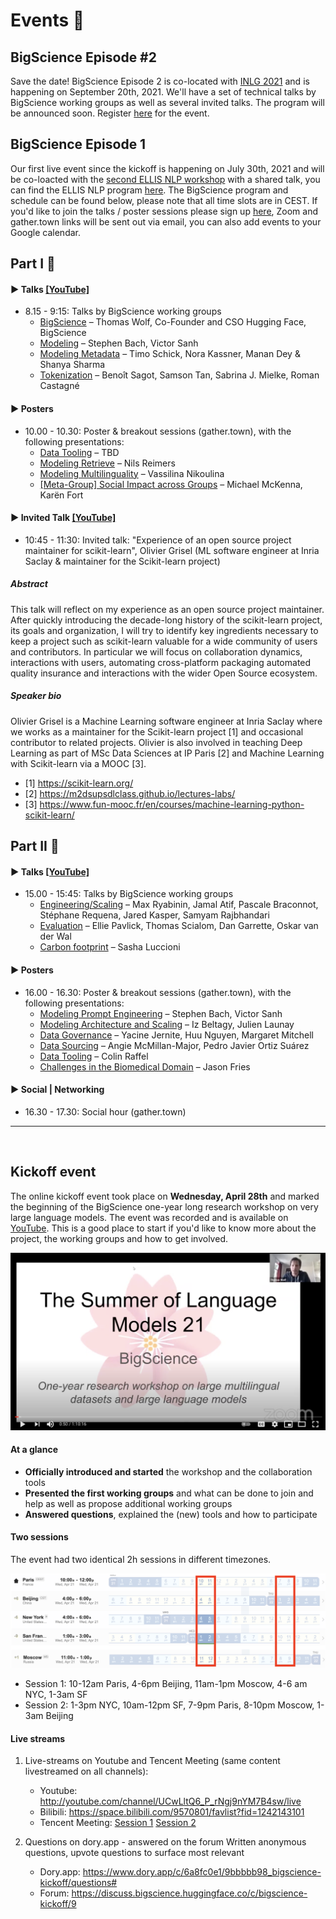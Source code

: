 # Events 🌸

## BigScience Episode #2

Save the date! BigScience Episode 2 is co-located with [INLG 2021](https://inlg2021.github.io/) and is happening on September 20th, 2021. We'll have a set of technical talks by BigScience working groups as well as several invited talks. The program will be announced soon. Register [here](https://forms.gle/QvoY5riQKBxt1f7LA) for the event.

## BigScience Episode 1

Our first live event since the kickoff is happening on July 30th, 2021 and will be co-loacted with the [second ELLIS NLP workshop](https://sites.google.com/view/ellis-nlp2021-2nd/program?authuser=0) with a shared talk, you can find the ELLIS NLP program [here](https://sites.google.com/view/ellis-nlp2021-2nd/program?authuser=0). The BigScience program and schedule can be found below, please note that all time slots are in CEST. If you'd like to join the talks / poster sessions please sign up [here](https://forms.gle/hVPFPBoesKgxKLV2A), Zoom and gather.town links will be sent out via email, you can also add events to your Google calendar.

## Part I 🌸

#### ▶️ Talks [[YouTube]](https://www.youtube.com/watch?v=4c8BaM-tnOk)

- 8.15 - 9:15: Talks by BigScience working groups
  - [BigScience](https://www.youtube.com/watch?v=4c8BaM-tnOk) – Thomas Wolf, Co-Founder and CSO Hugging Face, BigScience
  - [Modeling](https://www.youtube.com/watch?v=4c8BaM-tnOk&t=1534s) – Stephen Bach, Victor Sanh
  - [Modeling Metadata](https://youtu.be/4c8BaM-tnOk?t=1806) – Timo Schick, Nora Kassner, Manan Dey & Shanya Sharma
  - [Tokenization](https://www.youtube.com/watch?v=4c8BaM-tnOk&t=2367s) – Benoît Sagot, Samson Tan, Sabrina J. Mielke, Roman Castagné

#### ▶️ Posters

- 10.00 - 10.30: Poster & breakout sessions (gather.town), with the following presentations:
    - [Data Tooling](https://docs.google.com/presentation/d/1ZEDeZtXnT3sOQ3SWPGzXaOvvR2G6K5Lj_82zXm2lOLo/edit?usp=sharing) – TBD
    - [Modeling Retrieve](https://docs.google.com/presentation/d/1s5_XKoywYPvoxirNOOt3Q19ystQ57Fh1SWNgdHXU5Cw/edit?usp=sharing) – Nils Reimers
    - [Modeling Multilinguality](https://docs.google.com/presentation/d/10rlg5cUMKvooa5lOjs67vULu-K90mfh1QG2IyCWiTTg/edit?usp=sharing) – Vassilina Nikoulina
    - [[Meta-Group] Social Impact across Groups](https://docs.google.com/presentation/d/18nwFl1TMyfQE8VqGzqLFmIdoe8Ty1Asr12S9R9ZuMFQ/edit#slide=id.p) – Michael McKenna, Karën Fort

#### ▶️ Invited Talk [[YouTube]](https://youtu.be/pet05pDXlnU)

- 10:45 - 11:30: Invited talk: "Experience of an open source project maintainer for scikit-learn", Olivier Grisel (ML software engineer at Inria Saclay & maintainer for the Scikit-learn project)

##### Abstract

This talk will reflect on my experience as an open source project maintainer. After quickly introducing the decade-long history of the scikit-learn project, its goals and organization, I will try to identify key ingredients necessary to keep a project such as scikit-learn valuable for a wide community of users and contributors. In particular we will focus on collaboration dynamics, interactions with users, automating cross-platform packaging automated quality insurance and interactions with the wider Open Source ecosystem.

##### Speaker bio

Olivier Grisel is a Machine Learning software engineer at Inria Saclay where we works as a maintainer for the Scikit-learn project [1] and occasional contributor to related projects. Olivier is also involved in teaching Deep Learning as part of MSc Data Sciences at IP Paris [2] and Machine Learning with Scikit-learn via a MOOC [3].

- [1] https://scikit-learn.org/
- [2] https://m2dsupsdlclass.github.io/lectures-labs/
- [3] https://www.fun-mooc.fr/en/courses/machine-learning-python-scikit-learn/

## Part II 🌸

#### ▶️ Talks [[YouTube]](https://www.youtube.com/watch?v=ZP1W8C14uSA)

- 15.00 - 15:45: Talks by BigScience working groups
  - [Engineering/Scaling](https://youtu.be/ZP1W8C14uSA) – Max Ryabinin, Jamal Atif, Pascale Braconnot, Stéphane Requena, Jared Kasper, Samyam Rajbhandari
  - [Evaluation](https://youtu.be/ZP1W8C14uSA?t=875) – Ellie Pavlick, Thomas Scialom, Dan Garrette, Oskar van der Wal
  - [Carbon footprint](https://youtu.be/ZP1W8C14uSA?t=1936) – Sasha Luccioni

#### ▶️ Posters

- 16.00 - 16.30: Poster & breakout sessions (gather.town), with the following presentations:
  - [Modeling Prompt Engineering](https://docs.google.com/presentation/d/1jj2MdxaJhmwckoN_d3_fQhyU0Qk5xaPALx2k4UYjA3Y/edit#slide=id.p) – Stephen Bach, Victor Sanh
  - [Modeling Architecture and Scaling](https://docs.google.com/presentation/d/1Y7ATc8G80gBMls84-MQo2NDy9foV_xC5546Z8h6DrF4/edit#slide=id.ge65c9f192a_0_100) – Iz Beltagy, Julien Launay
  - [Data Governance](https://docs.google.com/presentation/d/1rq71VuDnNrmeJw_QBZ1OHe9wncSDr64fMazEe6dCO14/edit#slide=id.ge68143155e_0_0) – Yacine Jernite, Huu Nguyen, Margaret Mitchell
  - [Data Sourcing](https://docs.google.com/presentation/d/1wyOvh9hG3ViK6TzkCVL6g0LaRHBwlab2jZNdWiWW1Kg/edit#slide=id.p) – Angie McMillan-Major, Pedro Javier Ortiz Suárez
  - [Data Tooling](https://docs.google.com/presentation/d/1ZEDeZtXnT3sOQ3SWPGzXaOvvR2G6K5Lj_82zXm2lOLo/edit?usp=sharing) – Colin Raffel
  - [Challenges in the Biomedical Domain](https://docs.google.com/presentation/d/1RsCTZoOuUHtXl956P0DigJyRlBsxl8Oz3hLpLsSm5Os/edit?usp=sharing) – Jason Fries

#### ▶️ Social | Networking

- 16.30 - 17.30: Social hour (gather.town)


- - -
<br/>

## Kickoff event

The online kickoff event took place on **Wednesday, April 28th** and marked the beginning of the BigScience one-year long research workshop on very large language models. The event was recorded and is available on [YouTube](https://www.youtube.com/watch?v=TMBcm0TByF4). This is a good place to start if you'd like to know more about the project, the working groups and how to get involved.

![](uploads/images/bigscience_YT_screenshot.png)

#### At a glance

*   **Officially introduced and started** the workshop and the collaboration tools
*   **Presented the first working groups** and what can be done to join and help as well as propose additional working groups
*   **Answered questions**, explained the (new) tools and how to participate

#### Two sessions

The event had two identical 2h sessions in different timezones.

![schedule](uploads/images/schedule.png "schedule")

- Session 1: 10-12am Paris, 4-6pm Beijing, 11am-1pm Moscow, 4-6 am NYC, 1-3am SF
- Session 2: 1-3pm NYC, 10am-12pm SF, 7-9pm Paris, 8-10pm Moscow, 1-3am Beijing

#### Live streams

1. Live-streams on Youtube and Tencent Meeting (same content livestreamed on all channels):
    - Youtube: http://youtube.com/channel/UCwLltQ6_P_rNgj9nYM7B4sw/live
    - Bilibili: https://space.bilibili.com/9570801/favlist?fid=1242143101
    - Tencent Meeting: [Session 1](https://meeting.tencent.com/s/jrZd4hEq5k2V) [Session 2](https://meeting.tencent.com/s/JGBUgYP1gK7K)

2. Questions on dory.app - answered on the forum
    Written anonymous questions, upvote questions to surface most relevant
    - Dory.app: https://www.dory.app/c/6a8fc0e1/9bbbbb98_bigscience-kickoff/questions#
    - Forum: https://discuss.bigscience.huggingface.co/c/bigscience-kickoff/9 
